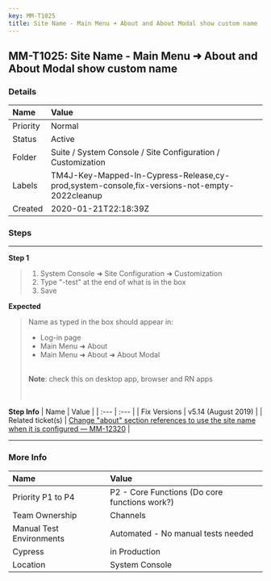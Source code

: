```yaml
---
key: MM-T1025
title: Site Name - Main Menu ➜ About and About Modal show custom name
---
```


## MM-T1025: Site Name - Main Menu ➜ About and About Modal show custom name

### Details

| Name     | Value                                                                                        |
| :------- | :------------------------------------------------------------------------------------------- |
| Priority | Normal                                                                                       |
| Status   | Active                                                                                       |
| Folder   | Suite / System Console / Site Configuration / Customization                                  |
| Labels   | TM4J-Key-Mapped-In-Cypress-Release,cy-prod,system-console,fix-versions-not-empty-2022cleanup |
| Created  | 2020-01-21T22:18:39Z                                                                         |

### Steps

<hr/>

**Step 1**

> <article><ol><li>System Console ➜ Site Configuration ➜ Customization</li><li>Type "-test" at the end of what is in the box</li><li>Save</li></ol></article>

**Expected**

> <article>Name as typed in the box should appear in:<ul><li>Log-in page</li><li>Main Menu ➜ About</li><li>Main Menu ➜ About ➜ About Modal</li></ul><br><strong>Note</strong>: check this on desktop app, browser and RN apps<br><br><br></article>

**Step Info**
| Name | Value |
| :--- | :--- |
| Fix Versions | v5.14 (August 2019) |
| Related ticket(s) | <a href="https://mattermost.atlassian.net/browse/MM-12320" rel="noopener noreferrer" target="_blank">Change "about" section references to use the site name when it is configured — MM-12320</a> |

<hr/>

### More Info

| Name                     | Value                                         |
| :----------------------- | :-------------------------------------------- |
| Priority P1 to P4        | P2 - Core Functions (Do core functions work?) |
| Team Ownership           | Channels                                      |
| Manual Test Environments | Automated - No manual tests needed            |
| Cypress                  | in Production                                 |
| Location                 | System Console                                |
